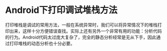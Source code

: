 # Android下打印调试堆栈方法
打印堆栈是调试的常用方法，一般在系统异常时，我们可以将异常情况下的堆栈打印出来，这样十分方便错误查找。实际上还有另外一个非常有用的功能：分析代码的行为。Android代码太过庞大复杂了，完全的静态分析经常是无从下手，因此通过打印堆栈的动态分析也十分必要。
